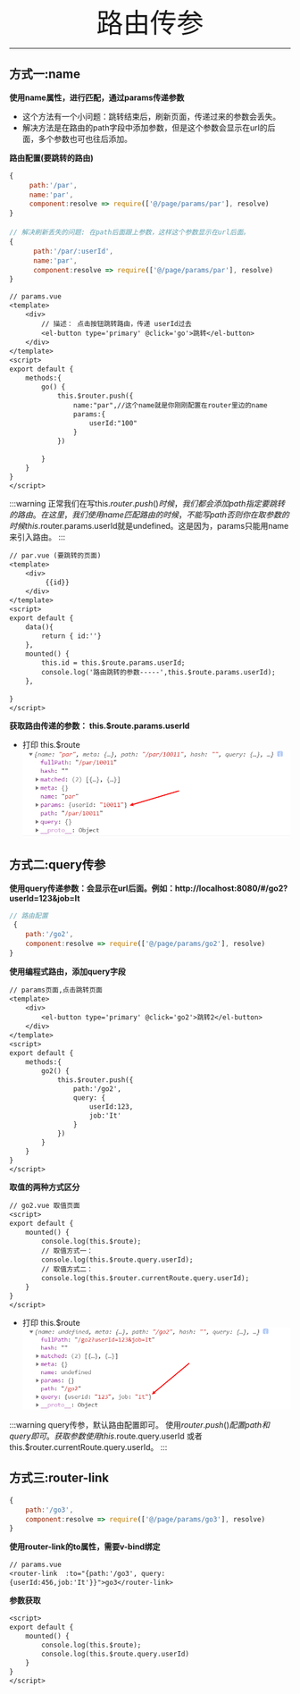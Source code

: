 <div align='center' ><font size='70'>路由传参</font></div>

-------

## 方式一:name
**使用name属性，进行匹配，通过params传递参数**

* 这个方法有一个小问题：跳转结束后，刷新页面，传递过来的参数会丢失。
* 解决方法是在路由的path字段中添加参数，但是这个参数会显示在url的后面，多个参数也可也往后添加。


**路由配置(要跳转的路由)**
```javascript
{
     path:'/par',
     name:'par',
     component:resolve => require(['@/page/params/par'], resolve)
}

// 解决刷新丢失的问题: 在path后面跟上参数，这样这个参数显示在url后面。
{
      path:'/par/:userId',
      name:'par',
      component:resolve => require(['@/page/params/par'], resolve)
}
```

```vue
// params.vue
<template>
    <div>
        // 描述： 点击按钮跳转路由，传递 userId过去
        <el-button type='primary' @click='go'>跳转</el-button>
    </div>
</template>
<script>
export default {
    methods:{
        go() {
            this.$router.push({
                name:"par",//这个name就是你刚刚配置在router里边的name
                params:{
                    userId:"100"
                }
            })

        }
    }
}
</script>
```
:::warning
正常我们在写this.$router.push()时候，我们都会添加path指定要跳转的路由。
在这里，我们使用name匹配路由的时候，不能写path
否则你在取参数的时候this.$router.params.userId就是undefined。这是因为，params只能用name来引入路由。
:::

```vue
// par.vue (要跳转的页面)
<template>
    <div>
         {{id}}
    </div>
</template>
<script>
export default {
    data(){
        return { id:''}
    },
    mounted() {
        this.id = this.$route.params.userId;
        console.log('路由跳转的参数-----',this.$route.params.userId);
    },
    
}
</script>
```
**获取路由传递的参数： this.$route.params.userId**

* 打印 this.$route
![avatar](../../.vuepress/public/image/route.png)

## 方式二:query传参
**使用query传递参数：会显示在url后面。例如：http://localhost:8080/#/go2?userId=123&job=It**
```javascript
// 路由配置
 {
    path:'/go2',
    component:resolve => require(['@/page/params/go2'], resolve)
}
```
**使用编程式路由，添加query字段**
```vue
// params页面,点击跳转页面
<template>
    <div>
        <el-button type='primary' @click='go2'>跳转2</el-button>
    </div>
</template>
<script>
export default {
    methods:{
        go2() {
            this.$router.push({
                path:'/go2',
                query: {
                    userId:123,
                    job:'It'
                }
            })
        }
    }
}
</script>
```
**取值的两种方式区分**
```vue
// go2.vue 取值页面
<script>
export default {
    mounted() {
        console.log(this.$route);
        // 取值方式一：
        console.log(this.$route.query.userId);
        // 取值方式二：
        console.log(this.$router.currentRoute.query.userId);
    }
}
</script>
```

* 打印 this.$route
![avatar](../../.vuepress/public/image/route1.png)

:::warning
query传参，默认路由配置即可。
使用$router.push() 配置 path 和 query 即可。
获取参数使用this.$route.query.userId  或者  this.$router.currentRoute.query.userId。
:::

## 方式三:router-link

```javascript
{
    path:'/go3',
    component:resolve => require(['@/page/params/go3'], resolve)
}
```

**使用router-link的to属性，需要v-bind绑定**
```vue
// params.vue
<router-link  :to="{path:'/go3', query:{userId:456,job:'It'}}">go3</router-link>
```

**参数获取**
```vue
<script>
export default {
    mounted() {
        console.log(this.$route);
        console.log(this.$route.query.userId)
    }
}
</script>
```




